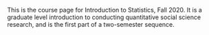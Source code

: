 This is the course page for Introduction to Statistics, Fall 2020. It is a graduate level introduction to conducting quantitative social science research, and is the first part of a two-semester sequence. 
